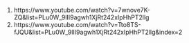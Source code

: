 <ol>
  <li>https://www.youtube.com/watch?v=7wnove7K-ZQ&list=PLu0W_9lII9agwh1XjRt242xIpHhPT2llg</li>
  <li>https://www.youtube.com/watch?v=Tto8TS-fJQU&list=PLu0W_9lII9agwh1XjRt242xIpHhPT2llg&index=2</li>
</ol>
